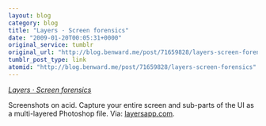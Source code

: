 ```yaml
---
layout: blog
category: blog
title: "Layers · Screen forensics"
date: "2009-01-20T00:05:31+0000"
original_service: tumblr
original_url: "http://blog.benward.me/post/71659828/layers-screen-forensics"
tumblr_post_type: link
atomid: "http://blog.benward.me/post/71659828/layers-screen-forensics"
---
```

*[Layers · Screen forensics](http://layersapp.com/)*

Screenshots on acid. Capture your entire screen and sub-parts of the UI as a multi-layered Photoshop file.
Via: [layersapp.com](http://layersapp.com/).
